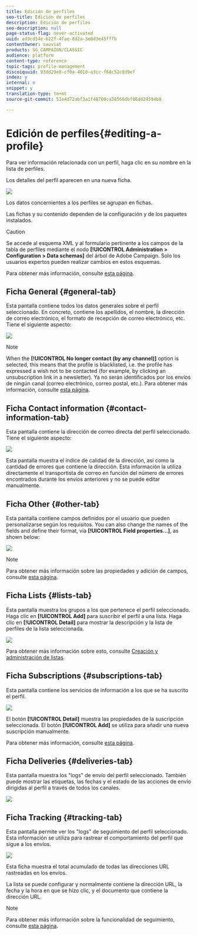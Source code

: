 ```yaml
---
title: Edición de perfiles
seo-title: Edición de perfiles
description: Edición de perfiles
seo-description: null
page-status-flag: never-activated
uuid: ad3cd54e-b22f-4fae-8d2a-3e0d3e45fffb
contentOwner: sauviat
products: SG_CAMPAIGN/CLASSIC
audience: platform
content-type: reference
topic-tags: profile-management
discoiquuid: 93dd29e8-cf0a-4010-a3cc-f68c52c0d9ef
index: y
internal: n
snippet: y
translation-type: tm+mt
source-git-commit: 51e4d72abf3a1f48700ca38566dbf06dd24594b8

---
```



# Edición de perfiles{#editing-a-profile}

Para ver información relacionada con un perfil, haga clic en su nombre en la lista de perfiles.

Los detalles del perfil aparecen en una nueva ficha.

![](assets/s_user_recipient_edit.png)

Los datos concernientes a los perfiles se agrupan en fichas.

Las fichas y su contenido dependen de la configuración y de los paquetes instalados.

>[!CAUTION]
>
>Se accede al esquema XML y al formulario pertinente a los campos de la tabla de perfiles mediante el nodo **[!UICONTROL Administration > Configuration > Data schemas]** del árbol de Adobe Campaign. Solo los usuarios expertos pueden realizar cambios en estos esquemas.
>
>Para obtener más información, consulte [esta página](../../configuration/using/about-schema-edition.md).

## Ficha General {#general-tab}

Esta pantalla contiene todos los datos generales sobre el perfil seleccionado. En concreto, contiene los apellidos, el nombre, la dirección de correo electrónico, el formato de recepción de correo electrónico, etc. Tiene el siguiente aspecto:

![](assets/s_ncs_user_profile_general_tab.png)

>[!NOTE]
>
>When the **[!UICONTROL No longer contact (by any channel)]** option is selected, this means that the profile is blacklisted, i.e. the profile has expressed a wish not to be contacted (for example, by clicking an unsubscription link in a newsletter). Ya no serán identificados por los envíos de ningún canal (correo electrónico, correo postal, etc.). Para obtener más información, consulte [esta página](../../delivery/using/understanding-quarantine-management.md).

## Ficha Contact information {#contact-information-tab}

Esta pantalla contiene la dirección de correo directa del perfil seleccionado. Tiene el siguiente aspecto:

![](assets/s_ncs_user_profile_details_tab.png)

Esta pantalla muestra el índice de calidad de la dirección, así como la cantidad de errores que contiene la dirección. Esta información la utiliza directamente el transportista de correo en función del número de errores encontrados durante los envíos anteriores y no se puede editar manualmente.

## Ficha Other {#other-tab}

Esta pantalla contiene campos definidos por el usuario que pueden personalizarse según los requisitos. You can also change the names of the fields and define their format, via **[!UICONTROL Field properties...]**, as shown below:

![](assets/s_ncs_user_profile_others_tab.png)

>[!NOTE]
>
>Para obtener más información sobre las propiedades y adición de campos, consulte [esta página](../../configuration/using/new-field-wizard.md).

## Ficha Lists {#lists-tab}

Esta pantalla muestra los grupos a los que pertenece el perfil seleccionado. Haga clic en **[!UICONTROL Add]** para suscribir el perfil a una lista. Haga clic en **[!UICONTROL Detail]** para mostrar la descripción y la lista de perfiles de la lista seleccionada.

![](assets/s_ncs_user_profile_groups_tab_details.png)

Para obtener más información sobre esto, consulte [Creación y administración de listas](../../platform/using/creating-and-managing-lists.md).

## Ficha Subscriptions {#subscriptions-tab}

Esta pantalla contiene los servicios de información a los que se ha suscrito el perfil.

![](assets/s_ncs_user_profile_subscript_tab_details.png)

El botón **[!UICONTROL Detail]** muestra las propiedades de la suscripción seleccionada. El botón **[!UICONTROL Add]** se utiliza para añadir una nueva suscripción manualmente.

Para obtener más información, consulte [esta página](../../delivery/using/managing-subscriptions.md).

## Ficha Deliveries {#deliveries-tab}

Esta pantalla muestra los &quot;logs&quot; de envío del perfil seleccionado. También puede mostrar las etiquetas, las fechas y el estado de las acciones de envío dirigidas al perfil a través de todos los canales.

![](assets/s_ncs_user_profile_delivery_tab.png)

## Ficha Tracking {#tracking-tab}

Esta pantalla permite ver los &quot;logs&quot; de seguimiento del perfil seleccionado. Esta información se utiliza para rastrear el comportamiento del perfil que sigue a los envíos.

![](assets/s_ncs_user_profile_tracking_tab.png)

Esta ficha muestra el total acumulado de todas las direcciones URL rastreadas en los envíos.

La lista se puede configurar y normalmente contiene la dirección URL, la fecha y la hora en que se hizo clic, y el documento que contiene la dirección URL.

>[!NOTE]
>
>Para obtener más información sobre la funcionalidad de seguimiento, consulte [esta página](../../delivery/using/monitoring-a-delivery.md).

